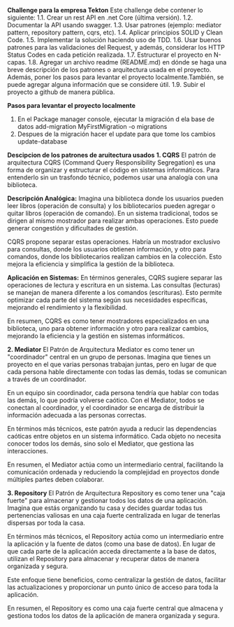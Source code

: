 **Challenge para la empresa Tekton**
Este challenge debe contener lo siguiente:
1.1. Crear un rest API en .net Core (última versión).
1.2. Documentar la API usando swagger.
1.3. Usar patrones (ejemplo: mediator pattern, repository pattern, cqrs, etc).
1.4. Aplicar principios SOLID y Clean Code.
1.5. Implementar la solución haciendo uso de TDD.
1.6. Usar buenos patrones para las validaciones del Request, y además,
considerar los HTTP Status Codes en cada petición realizada.
1.7. Estructurar el proyecto en N-capas.
1.8. Agregar un archivo readme (README.md) en dónde se haga una breve
descripción de los patrones o arquitectura usada en el proyecto. Además,
poner los pasos para levantar el proyecto localmente.También, se puede
agregar alguna información que se considere útil.
1.9. Subir el proyecto a github de manera pública.

**Pasos para levantar el proyecto localmente**
1. En el Package manager console, ejecutar la migración d ela base de datos
   add-migration MyFirstMigration -o migrations
2. Despues de la migración hacer el update para que tome los cambios
   update-database

**Descipcion de los patrones de aruitectura usados**
**1. CQRS**
  El patrón de arquitectura CQRS (Command Query Responsibility Segregation) es una forma de organizar y estructurar el código en sistemas informáticos. 
  Para entenderlo sin un trasfondo técnico, podemos usar una analogía con una biblioteca.

  **Descripción Analógica:**
  Imagina una biblioteca donde los usuarios pueden leer libros (operación de consulta) y los bibliotecarios pueden agregar o quitar libros (operación de comando). 
  En un sistema tradicional, todos se dirigen al mismo mostrador para realizar ambas operaciones. Esto puede generar congestión y dificultades de gestión.

  CQRS propone separar estas operaciones. Habría un mostrador exclusivo para consultas, donde los usuarios obtienen información, y otro para comandos, 
  donde los bibliotecarios realizan cambios en la colección. Esto mejora la eficiencia y simplifica la gestión de la biblioteca.

  **Aplicación en Sistemas:**
  En términos generales, CQRS sugiere separar las operaciones de lectura y escritura en un sistema. Las consultas (lecturas) se manejan 
  de manera diferente a los comandos (escrituras). Esto permite optimizar cada parte del sistema según sus necesidades específicas, 
  mejorando el rendimiento y la flexibilidad.

  En resumen, CQRS es como tener mostradores especializados en una biblioteca, uno para obtener información y otro para realizar cambios,
  mejorando la eficiencia y la gestión en sistemas informáticos.
  
**2. Mediator**
  El Patrón de Arquitectura Mediator es como tener un "coordinador" central en un grupo de personas. Imagina que tienes un proyecto en el que varias 
  personas trabajan juntas, pero en lugar de que cada persona hable directamente con todas las demás, todas se comunican a través de un coordinador.

  En un equipo sin coordinador, cada persona tendría que hablar con todas las demás, lo que podría volverse caótico. Con el Mediator, todos se conectan 
  al coordinador, y el coordinador se encarga de distribuir la información adecuada a las personas correctas.

  En términos más técnicos, este patrón ayuda a reducir las dependencias caóticas entre objetos en un sistema informático. Cada objeto no necesita 
  conocer todos los demás, sino solo el Mediator, que gestiona las interacciones.

  En resumen, el Mediator actúa como un intermediario central, facilitando la comunicación ordenada y reduciendo la complejidad en proyectos donde 
  múltiples partes deben colaborar.

**3. Repository**
  El Patrón de Arquitectura Repository es como tener una "caja fuerte" para almacenar y gestionar todos los datos de una aplicación. 
  Imagina que estás organizando tu casa y decides guardar todas tus pertenencias valiosas en una caja fuerte centralizada en lugar de 
  tenerlas dispersas por toda la casa.

  En términos más técnicos, el Repository actúa como un intermediario entre la aplicación y la fuente de datos (como una base de datos). 
  En lugar de que cada parte de la aplicación acceda directamente a la base de datos, utilizan el Repository para almacenar y recuperar datos 
  de manera organizada y segura.

  Este enfoque tiene beneficios, como centralizar la gestión de datos, facilitar las actualizaciones y proporcionar un punto 
  único de acceso para toda la aplicación.

  En resumen, el Repository es como una caja fuerte central que almacena y gestiona todos los datos de la aplicación de manera organizada y segura.
